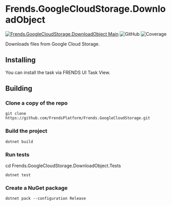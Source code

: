 # Frends.GoogleCloudStorage.DownloadObject

[![Frends.GoogleCloudStorage.DownloadObject Main](https://github.com/FrendsPlatform/Frends.GoogleCloudStorage/actions/workflows/DownloadObject_build_and_test_on_main.yml/badge.svg)](https://github.com/FrendsPlatform/Frends.GoogleCloudStorage/actions/workflows/DownloadObject_build_and_test_on_main.yml)
![GitHub](https://img.shields.io/github/license/FrendsPlatform/Frends.GoogleCloudStorage?label=License)
![Coverage](https://app-github-custom-badges.azurewebsites.net/Badge?key=FrendsPlatform/Frends.GoogleCloudStorage/Frends.GoogleCloudStorage.DownloadObject|main)

Downloads files from Google Cloud Storage.

## Installing

You can install the task via FRENDS UI Task View.

## Building

### Clone a copy of the repo

`git clone https://github.com/FrendsPlatform/Frends.GoogleCloudStorage.git`

### Build the project

`dotnet build`

### Run tests

cd Frends.GoogleCloudStorage.DownloadObject.Tests

`dotnet test`

### Create a NuGet package

`dotnet pack --configuration Release`

